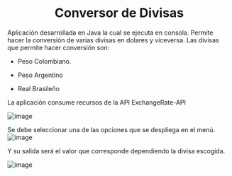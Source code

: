 <h1 align="center"> Conversor de Divisas </h1>
Aplicación desarrollada en Java la cual se ejecuta en consola. Permite hacer la conversión de varias divisas en dolares y viceversa.
Las divisas que permite hacer conversión son: 

- Peso Colombiano.

- Peso Argentino
  
- Real Brasileño

La aplicación consume recursos de la API ExchangeRate-API

![image](https://github.com/user-attachments/assets/e57427b0-4437-43a8-b7b1-6d19e3d8758f)

Se debe seleccionar una de las opciones que se despliega en el menú.
![image](https://github.com/user-attachments/assets/35531ab4-a31a-4b80-bc39-0a8185234244)

Y su salida será el valor que corresponde dependiendo la divisa escogida.

![image](https://github.com/user-attachments/assets/09be437e-60f2-4f67-8767-fcfb3a17be0b)
